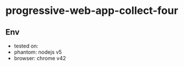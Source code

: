 # progressive-web-app-collect-four


## Env
- tested on:
 - phantom: nodejs v5
 - browser: chrome v42
